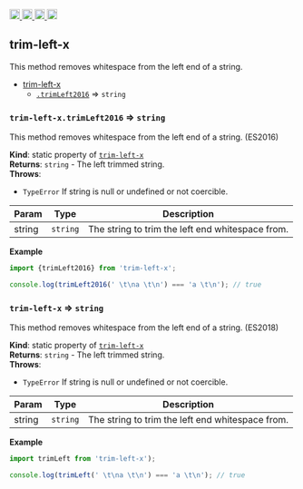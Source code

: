 <a href="https://travis-ci.org/Xotic750/trim-left-x"
   title="Travis status">
<img
   src="https://travis-ci.org/Xotic750/trim-left-x.svg?branch=master"
   alt="Travis status" height="18"/>
</a>
<a href="https://david-dm.org/Xotic750/trim-left-x"
   title="Dependency status">
<img src="https://david-dm.org/Xotic750/trim-left-x.svg"
   alt="Dependency status" height="18"/>
</a>
<a href="https://david-dm.org/Xotic750/trim-left-x#info=devDependencies"
   title="devDependency status">
<img src="https://david-dm.org/Xotic750/trim-left-x/dev-status.svg"
   alt="devDependency status" height="18"/>
</a>
<a href="https://badge.fury.io/js/trim-left-x" title="npm version">
<img src="https://badge.fury.io/js/trim-left-x.svg"
   alt="npm version" height="18"/>
</a>
<a name="module_trim-left-x"></a>

## trim-left-x

This method removes whitespace from the left end of a string.

- [trim-left-x](#module_trim-left-x)
  - [`.trimLeft2016`](#module_trim-left-x.trimLeft2016) ⇒ <code>string</code>

<a name="module_trim-left-x.trimLeft2016"></a>

### `trim-left-x.trimLeft2016` ⇒ <code>string</code>

This method removes whitespace from the left end of a string. (ES2016)

**Kind**: static property of [<code>trim-left-x</code>](#module_trim-left-x)  
**Returns**: <code>string</code> - The left trimmed string.  
**Throws**:

- <code>TypeError</code> If string is null or undefined or not coercible.

| Param  | Type                | Description                                      |
| ------ | ------------------- | ------------------------------------------------ |
| string | <code>string</code> | The string to trim the left end whitespace from. |

**Example**

```js
import {trimLeft2016} from 'trim-left-x';

console.log(trimLeft2016(' \t\na \t\n') === 'a \t\n'); // true
```

<a name="module_trim-left-x"></a>

### `trim-left-x` ⇒ <code>string</code>

This method removes whitespace from the left end of a string. (ES2018)

**Kind**: static property of [<code>trim-left-x</code>](#module_trim-left-x)  
**Returns**: <code>string</code> - The left trimmed string.  
**Throws**:

- <code>TypeError</code> If string is null or undefined or not coercible.

| Param  | Type                | Description                                      |
| ------ | ------------------- | ------------------------------------------------ |
| string | <code>string</code> | The string to trim the left end whitespace from. |

**Example**

```js
import trimLeft from 'trim-left-x');

console.log(trimLeft(' \t\na \t\n') === 'a \t\n'); // true
```
